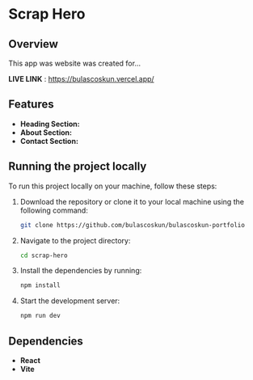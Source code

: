 # Scrap Hero

## Overview

This app was website was created for...

**LIVE LINK** : https://bulascoskun.vercel.app/

## Features

- **Heading Section:**
- **About Section:**
- **Contact Section:**

## Running the project locally

To run this project locally on your machine, follow these steps:

1. Download the repository or clone it to your local machine using the following command:

   ```bash
   git clone https://github.com/bulascoskun/bulascoskun-portfolio

   ```

2. Navigate to the project directory:

   ```bash
   cd scrap-hero

   ```

3. Install the dependencies by running:

   ```bash
   npm install

   ```

4. Start the development server:
   ```bash
   npm run dev
   ```

## Dependencies

- **React**
- **Vite**
